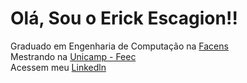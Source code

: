 <h1>Olá, Sou o Erick Escagion!!</h1>

<p>
    Graduado em Engenharia de Computação na <a href="https://facens.br">Facens</a>
    </br>
    Mestrando na <a href="https://www.fee.unicamp.br/pos-graduacao/">Unicamp - Feec</a>
    </br>
    Acessem meu <a href="https://www.linkedin.com/in/erickescagion/">  Linkedln </a>
</p>
